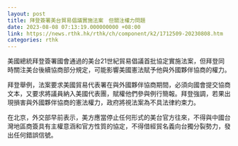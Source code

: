 ```yaml
---
layout: post
title: 拜登簽署美台貿易倡議實施法案　但關注權力問題
date: 2023-08-08 07:13:19.000000000 +08:00
link: https://news.rthk.hk/rthk/ch/component/k2/1712509-20230808.htm
categories: rthk
---
```


美國總統拜登簽署國會通過的美台21世紀貿易倡議首批協定實施法案，但拜登同時關注美台後續協商部分規定，可能影響美國憲法賦予他與外國夥伴協商的權力。

拜登舉例，法案要求美國貿易代表署在與外國夥伴協商期間，必須向國會提交協商文本，又要求將議員納入美國代表團，賦權他們參與例行簡報。拜登強調，若果出現損害與外國夥伴協商的憲法權力，政府將視法案為不具法律約束力。

在北京，外交部早前表示，美方應當停止任何形式的美台官方往來，不得與中國台灣地區商簽具有主權意涵和官方性質的協定，不得借經貿名義向台獨分裂勢力，發出任何錯誤信號。
